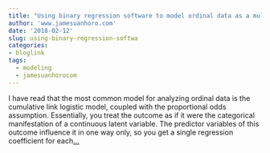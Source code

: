 ```yaml
---
title: "Using binary regression software to model ordinal data as a multivariate GLM"
author: 'www.jamesuanhoro.com'
date: '2018-02-12'
slug: using-binary-regression-softwa
categories:
- bloglink
tags:
  - modeling
  - jamesuanhorocom
---
```


I have read that the most common model for analyzing ordinal data is the cumulative link logistic model, coupled with the proportional odds assumption. Essentially, you treat the outcome as if it were the categorical manifestation of a continuous latent variable. The predictor variables of this outcome influence it in one way only, so you get a single regression coefficient for each[... <i class="fas fa-external-link-alt"></i>](https://www.jamesuanhoro.com/post/2018/02/12/using-binary-regression-software-to-model-ordinal-data-as-a-multivariate-glm/)

